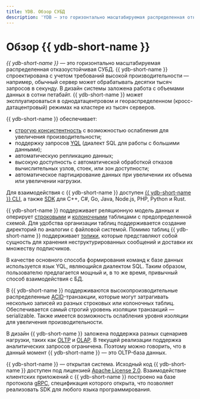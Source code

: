 ```yaml
---
title: YDB. Обзор СУБД
description: 'YDB — это горизонтально масштабируемая распределенная отказоустойчивая СУБД. YDB спроектирована с учетом требований высокой производительности — например, обычный сервер может обрабатывать десятки тысяч запросов в секунду. В дизайн системы заложена работа с объемами данных в сотни петабайт.'
---
```


# Обзор {{ ydb-short-name }}

*{{ ydb-short-name }}* — это горизонтально масштабируемая распределенная отказоустойчивая СУБД. {{ ydb-short-name }} спроектирована с учетом требований высокой производительности — например, обычный сервер может обрабатывать десятки тысяч запросов в секунду. В дизайн системы заложена работа с объемами данных в сотни петабайт. {{ ydb-short-name }} может эксплуатироваться в однодатацентровом и геораспределенном (кросс-датацентровый) режимах на кластере из тысяч серверов.

{{ ydb-short-name }} обеспечивает:

* [строгую консистентность](https://en.wikipedia.org/wiki/Consistency_model#Strict_Consistency) с возможностью ослабления для увеличения производительности;
* поддержку запросов [YQL](../../../yql/reference/index.md) (диалект SQL для работы с большими данными);
* автоматическую репликацию данных;
* высокую доступность с автоматической обработкой отказов вычислительных узлов, стоек, или зон доступности;
* автоматическое партицирование данных при увеличении их объема или увеличении нагрузки.

Для взаимодействия с {{ ydb-short-name }} доступен [{{ ydb-short-name }} CLI](../../../reference/ydb-cli/index.md), а также [SDK](../../../reference/ydb-sdk/index.md) для C++, C#, Go, Java, Node.js, PHP, Python и Rust.

{{ ydb-short-name }} поддерживает реляционную модель данных и оперирует [строковыми](../../datamodel/table.md#row-tables) и [колоночными](../../datamodel/table.md#column-tables) таблицами с предопределенной схемой. Для удобства организации таблиц поддерживается создание директорий по аналогии с файловой системой. Помимо таблиц {{ ydb-short-name }} поддерживает [топики](../../topic.md), которые представляют собой сущность для хранения неструктурированных сообщений и доставки их множеству подписчиков.

В качестве основного способа формирования команд к базе данных используется язык YQL, являющийся диалектом SQL. Таким образом, пользователю предлагается мощный и, в то же время, привычный способ взаимодействия с БД.

В {{ ydb-short-name }} поддерживаются высокопроизводительные распределенные [ACID](https://en.wikipedia.org/wiki/ACID_(computer_science))-транзакции, которые могут затрагивать несколько записей из разных строковых или колоночных таблиц. Обеспечивается самый строгий уровень изоляции транзакций — serializable. Также имеется возможность ослабления уровня изоляции для увеличения производительности.

В дизайн {{ ydb-short-name }} заложена поддержка разных сценариев нагрузки, таких как [OLTP](https://en.wikipedia.org/wiki/Online_transaction_processing) и [OLAP](https://en.wikipedia.org/wiki/Online_analytical_processing). В текущей реализации поддержка аналитических запросов ограничена. Поэтому можно говорить, что в данный момент {{ ydb-short-name }} — это OLTP-база данных.

{{ ydb-short-name }} — открытая система. Исходный код {{ ydb-short-name }} доступен под лицензией [Apache License 2.0](https://www.apache.org/licenses/LICENSE-2.0). Взаимодействие клиентских приложений с {{ ydb-short-name }} построено на базе протокола [gRPC](https://grpc.io/), спецификация которого открыта, что позволяет реализовать SDK для любого языка программирования.
